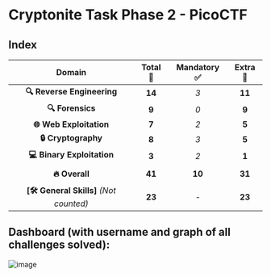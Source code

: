 # Cryptonite Task Phase 2 - PicoCTF

## Index


| **Domain**               | **Total** 🎯  | **Mandatory** ✅  | **Extra** 🌟 |
|:------------------------:|:-------------:|:-----------------:|:------------:|
| **🔍 Reverse Engineering** | **14**          | *3*               | **11**        |
| **🔍 Forensics**            | **9**           | *0*               | **9**         |
| **🌐 Web Exploitation**     | **7**           | *2*               | **5**         |
| **🔒 Cryptography**         | **8**           | *3*               | **5**         |
| **💻 Binary Exploitation**  | **3**           | *2*               | **1**         |
|                           |                 |                   |               |
| **🔥 Overall**             | **41**          | **10**             | **31**        |
|                           |                 |                   |               |
| **[🛠 General Skills]** *(Not counted)* | **23**          | *-*               | **23**        |


## Dashboard (with username and graph of all challenges solved):

![image](https://github.com/user-attachments/assets/d973bd69-07e5-4a21-a2e4-666206e2a161)
